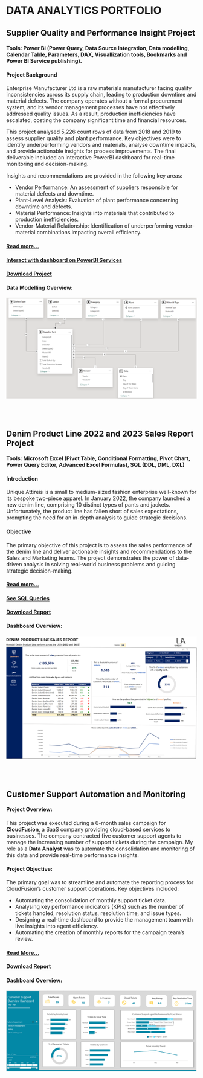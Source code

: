 # DATA ANALYTICS PORTFOLIO

## Supplier Quality and Performance Insight Project

#### Tools: Power Bi (Power Query, Data Source Integration, Data modelling, Calendar Table, Parameters, DAX, Visuallization tools, Bookmarks and Power BI Service publishing).

#### Project Background
Enterprise Manufacturer Ltd is a raw materials manufacturer facing quality inconsistencies across its supply chain, leading to production downtime and material defects. The company operates without a formal procurement system, and its vendor management processes have not effectively addressed quality issues. As a result, production inefficiencies have escalated, costing the company significant time and financial resources.

This project analysed 5,226 count rows of data from 2018 and 2019 to assess supplier quality and plant performance. Key objectives were to identify underperforming vendors and materials, analyse downtime impacts, and provide actionable insights for process improvements. The final deliverable included an interactive PowerBI dashboard for real-time monitoring and decision-making.

Insights and recommendations are provided in the following key areas:
    
- Vendor Performance: An assessment of suppliers responsible for material defects and downtime.
- Plant-Level Analysis: Evaluation of plant performance concerning downtime and defects.
- Material Performance: Insights into materials that contributed to production inefficiencies.
- Vendor-Material Relationship: Identification of underperforming vendor-material combinations impacting overall efficiency.

#### [Read more...](/projects/supplier_quality/README.md)
#### [Interact with dashboard on PowerBI Services](https://bit.ly/SupplierQualityandPerformanceDashboard)
#### [Download Project](/projects/supplier_quality/Power%20BI%20Supplier%20Insight%20Project.pbix)

#### Data Modelling Overview: 

![Data Modelling Overview](/projects/supplier_quality/Data_Modelling.png)

<br />
<br />


## Denim Product Line 2022 and 2023 Sales Report Project

#### Tools: Microsoft Excel (Pivot Table, Conditional Formatting, Pivot Chart, Power Query Editor, Advanced Excel Formulas), SQL (DDL, DML, DXL)

#### Introduction

Unique Attireis is a small to medium-sized fashion enterprise well-known for its bespoke two-piece apparel. In January 2022, the company launched a new denim line, comprising 10 distinct types of pants and jackets. Unfortunately, the product line has fallen short of sales expectations, prompting the need for an in-depth analysis to guide strategic decisions.

#### Objective

The primary objective of this project is to assess the sales performance of the denim line and deliver actionable insights and recommendations to the Sales and Marketing teams. The project demonstrates the power of data-driven analysis in solving real-world business problems and guiding strategic decision-making.

#### [Read more...](/projects/denim/README.md)
#### [See SQL Queries](/projects/denim/SQL.md)
#### [Download Report](/projects/denim/Denim_Product_Line_Sales_Report.xlsx)

#### Dashboard Overview: 

![Customer_Support_Automation](/projects/denim/Denim_Product_Line_Sales_Report_Dashboard.png)

<br />
<br />

## Customer Support Automation and Monitoring

#### Project Overview:
This project was executed during a 6-month sales campaign for **CloudFusion**, a SaaS company providing cloud-based services to businesses. The company contracted five customer support agents to manage the increasing number of support tickets during the campaign. My role as a **Data Analyst** was to automate the consolidation and monitoring of this data and provide real-time performance insights.

#### Project Objective:
The primary goal was to streamline and automate the reporting process for CloudFusion’s customer support operations. Key objectives included:

- Automating the consolidation of monthly support ticket data.
- Analysing key performance indicators (KPIs) such as the number of tickets handled, resolution status, resolution time, and issue types.
- Designing a real-time dashboard to provide the management team with live insights into agent efficiency.
- Automating the creation of monthly reports for the campaign team’s review.

#### [Read More...](/projects/automation/README.md)
#### [Download Report](/projects/automation/Customer_Support_Automation_and_Monotiring_Project.xlsm)

#### Dashboard Overview: 
![Customer_Support_Automation](/projects/automation/Customer_Support_Automation.png)

